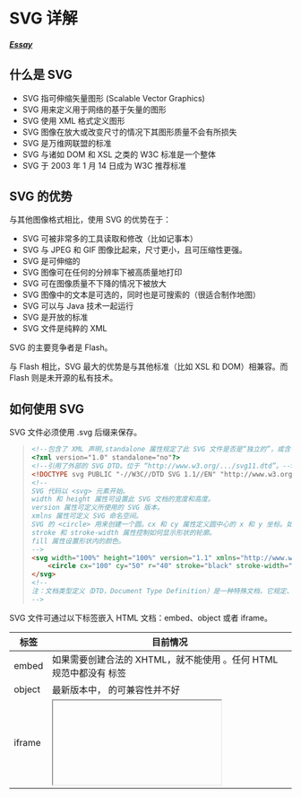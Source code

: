 # SVG 详解

##### [Essay](https://dixinl.github.io/Essay/)

## 什么是 SVG

- SVG 指可伸缩矢量图形 (Scalable Vector Graphics)
- SVG 用来定义用于网络的基于矢量的图形
- SVG 使用 XML 格式定义图形
- SVG 图像在放大或改变尺寸的情况下其图形质量不会有所损失
- SVG 是万维网联盟的标准
- SVG 与诸如 DOM 和 XSL 之类的 W3C 标准是一个整体
- SVG 于 2003 年 1 月 14 日成为 W3C 推荐标准

## SVG 的优势

与其他图像格式相比，使用 SVG 的优势在于：

- SVG 可被非常多的工具读取和修改（比如记事本）
- SVG 与 JPEG 和 GIF 图像比起来，尺寸更小，且可压缩性更强。
- SVG 是可伸缩的
- SVG 图像可在任何的分辨率下被高质量地打印
- SVG 可在图像质量不下降的情况下被放大
- SVG 图像中的文本是可选的，同时也是可搜索的（很适合制作地图）
- SVG 可以与 Java 技术一起运行
- SVG 是开放的标准
- SVG 文件是纯粹的 XML

SVG 的主要竞争者是 Flash。

与 Flash 相比，SVG 最大的优势是与其他标准（比如 XSL 和 DOM）相兼容。而 Flash 则是未开源的私有技术。

## 如何使用 SVG

SVG 文件必须使用 .svg 后缀来保存。

> ```html
> <!--包含了 XML 声明,standalone 属性规定了此 SVG 文件是否是“独立的”，或含有对外部文件的引用。-->
> <?xml version="1.0" standalone="no"?>
> <!--引用了外部的 SVG DTD。位于 “http://www.w3.org/.../svg11.dtd”。-->
> <!DOCTYPE svg PUBLIC "-//W3C//DTD SVG 1.1//EN" "http://www.w3.org/Graphics/SVG/1.1/DTD/svg11.dtd">
> <!--
> SVG 代码以 <svg> 元素开始。
> width 和 height 属性可设置此 SVG 文档的宽度和高度。
> version 属性可定义所使用的 SVG 版本。
> xmlns 属性可定义 SVG 命名空间。
> SVG 的 <circle> 用来创建一个圆。cx 和 cy 属性定义圆中心的 x 和 y 坐标。如果忽略这两个属性，那么圆点会被设置为 (0, 0)。r 属性定义圆的半径。
> stroke 和 stroke-width 属性控制如何显示形状的轮廓。
> fill 属性设置形状内的颜色。
> -->
> <svg width="100%" height="100%" version="1.1" xmlns="http://www.w3.org/2000/svg">
>     <circle cx="100" cy="50" r="40" stroke="black" stroke-width="2" fill="red"/>
> </svg>
> <!--
> 注：文档类型定义（DTD，Document Type Definition）是一种特殊文档，它规定、约束符合标准通用标示语言（SGML）或SGML子集可扩展标示语言（XML）规则的定义和陈述。
> -->
> ```

SVG 文件可通过以下标签嵌入 HTML 文档：embed、object 或者 iframe。

| 标签   | 目前情况                                                     |
| ------ | ------------------------------------------------------------ |
| embed  | 如果需要创建合法的 XHTML，就不能使用 <embed>。任何 HTML 规范中都没有 <embed> 标签 |
| object | 最新版本中，<object> 的可兼容性并不好                        |
| iframe | <iframe> 标签可工作在大部分的浏览器中。                      |

### 基本图形

SVG 有一些预定义的形状元素，可被开发者使用和操作：

- 矩形 <rect>
- 圆形 <circle>
- 椭圆 <ellipse>
- 线 <line>
- 折线 <polyline>
- 多边形 <polygon>
- 路径 <path>

#### rect 矩形

- rect 元素的 width 和 height 属性可定义矩形的高度和宽度
- x 属性定义矩形的左侧位置（例如，x="0" 定义矩形到浏览器窗口左侧的距离是 0px）
- y 属性定义矩形的顶端位置（例如，y="0" 定义矩形到浏览器窗口顶端的距离是 0px）
- rx 和 ry 属性可使矩形产生圆角

#### circle 圆形

- cx 和 cy 属性定义圆点的 x 和 y 坐标。如果省略 cx 和 cy，圆的中心会被设置为 (0, 0)
- r 属性定义圆的半径。

#### ellipse 椭圆

椭圆与圆很相似。不同之处在于椭圆有不同的 x 和 y 半径，而圆的 x 和 y 半径是相同的。

- cx 属性定义圆点的 x 坐标
- cy 属性定义圆点的 y 坐标
- rx 属性定义水平半径
- ry 属性定义垂直半径

#### line 线

- x1 属性在 x 轴定义线条的开始
- y1 属性在 y 轴定义线条的开始
- x2 属性在 x 轴定义线条的结束
- y2 属性在 y 轴定义线条的结束

#### polyline 折线

<polyline> 标签用来创建仅包含直线的形状。

- points 属性定义多边形每个角的 x 和 y 坐标

####  polygon 多边形

<polygon> 标签用来创建含有不少于三个边的图形。

- points 属性定义多边形每个角的 x 和 y 坐标

#### path 路径

下面的命令可用于路径数据：

- M = moveto
- L = lineto
- H = horizontal lineto
- V = vertical lineto
- C = curveto
- S = smooth curveto
- Q = quadratic Belzier curve
- T = smooth quadratic Belzier curveto
- A = elliptical Arc
- Z = closepath

**注释：**以上所有命令均允许小写字母。大写表示绝对定位，小写表示相对定位。

#### 部分样式

- CSS 的 fill 属性定义矩形的填充颜色（rgb 值、颜色名或者十六进制值）
- CSS 的 fill-opacity 属性定义填充颜色透明度（合法的范围是：0 - 1）
- CSS 的 stroke 属性定义矩形边框的颜色
- CSS 的 stroke-width 属性定义矩形边框的宽度
- CSS 的 stroke-opacity 属性定义笔触颜色的透明度（合法的范围是：0 - 1）

#### SVG 滤镜

##### 滤镜

SVG 滤镜用来向形状和文本添加特殊的效果，必须在 **<defs>** 标签中定义 SVG 滤镜。可用的滤镜有：

在 SVG 中，可用的滤镜有：

- feBlend
- feColorMatrix
- feComponentTransfer
- feComposite
- feConvolveMatrix
- feDiffuseLighting
- feDisplacementMap
- feFlood
- feGaussianBlur
- feImage
- feMerge
- feMorphology
- feOffset
- feSpecularLighting
- feTile
- feTurbulence
- feDistantLight
- fePointLight
- feSpotLight

##### Gaussian Blur 高斯模糊

<filter> 标签用来定义 SVG 滤镜。<filter> 标签使用必需的 id 属性来定义向图形应用哪个滤镜

- id 属性可为滤镜定义一个唯一的名称（同一滤镜可被文档中的多个元素使用）
- filter:url 属性用来把元素链接到滤镜。当链接滤镜 id 时，必须使用 # 字符
- 滤镜效果是通过 <feGaussianBlur> 标签进行定义的。fe 后缀可用于所有的滤镜
- <feGaussianBlur> 标签的 stdDeviation 属性可定义模糊的程度
- in="SourceGraphic" 这个部分定义了由整个图像创建效果

#### SVG 渐变

渐变是一种从一种颜色到另一种颜色的平滑过渡。可以把多个颜色的过渡应用到同一个元素上。

SVG 渐变必须在 **<defs>** 标签中进行定义。

在 SVG 中，有两种主要的渐变类型：

- 线性渐变
- 放射性渐变

##### linearGradient 线性渐变

线性渐变可被定义为水平、垂直或角形的渐变：

<linearGradient> 标签的 x1、x2、y1、y2 属性可定义渐变的开始和结束位置

- 当 y1 和 y2 相等，而 x1 和 x2 不同时，可创建水平渐变
- 当 x1 和 x2 相等，而 y1 和 y2 不同时，可创建垂直渐变
- 当 x1 和 x2 不同，且 y1 和 y2 不同时，可创建角形渐变

- id 属性可为渐变定义一个唯一的名称
- fill:url(#orange_red) 属性把 ellipse 元素链接到此渐变
- 渐变的颜色范围可由两种或多种颜色组成。每种颜色通过一个 <stop> 标签来规定。offset 属性用来定义渐变的开始和结束位置。

##### radialGradient 放射渐变

- id 属性可为渐变定义一个唯一的名称
- fill:url(#grey_blue) 属性把 ellipse 元素链接到此渐变
- cx、cy 和 r 属性定义外圈，而 fx 和 fy 定义内圈
- 渐变的颜色范围可由两种或多种颜色组成。每种颜色通过一个 <stop> 标签来规定。offset 属性用来定义渐变的开始和结束位置。

### [ SVG 实例 ](https://www.w3school.com.cn/svg/svg_examples.asp)


